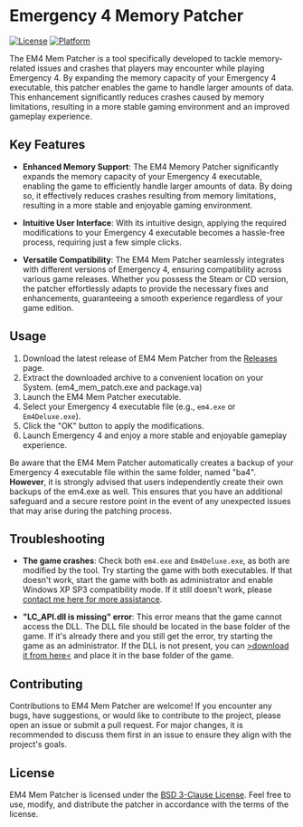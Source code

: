 # Emergency 4 Memory Patcher

[![License](https://img.shields.io/badge/License-BSD%203--Clause-orange.svg)](https://opensource.org/licenses/BSD-3-Clause) [![Platform](https://img.shields.io/badge/Platform-Windows-brightgreen.svg)](https://www.microsoft.com/en-us/windows)

The EM4 Mem Patcher is a tool specifically developed to tackle memory-related issues and crashes that players may encounter while playing Emergency 4. By expanding the memory capacity of your Emergency 4 executable, this patcher enables the game to handle larger amounts of data. This enhancement significantly reduces crashes caused by memory limitations, resulting in a more stable gaming environment and an improved gameplay experience.

## Key Features

- **Enhanced Memory Support**: The EM4 Memory Patcher significantly expands the memory capacity of your Emergency 4 executable, enabling the game to efficiently handle larger amounts of data. By doing so, it effectively reduces crashes resulting from memory limitations, resulting in a more stable and enjoyable gaming environment.

- **Intuitive User Interface**: With its intuitive design, applying the required modifications to your Emergency 4 executable becomes a hassle-free process, requiring just a few simple clicks.

- **Versatile Compatibility**: The EM4 Mem Patcher seamlessly integrates with different versions of Emergency 4, ensuring compatibility across various game releases. Whether you possess the Steam or CD version, the patcher effortlessly adapts to provide the necessary fixes and enhancements, guaranteeing a smooth experience regardless of your game edition.

## Usage

1. Download the latest release of EM4 Mem Patcher from the [Releases](https://github.com/annabelsandford/em4_mem_patch/releases) page.
2. Extract the downloaded archive to a convenient location on your System. (em4_mem_patch.exe and package.va)
3. Launch the EM4 Mem Patcher executable.
4. Select your Emergency 4 executable file (e.g., `em4.exe` or `Em4Deluxe.exe`).
6. Click the "OK" button to apply the modifications.
7. Launch Emergency 4 and enjoy a more stable and enjoyable gameplay experience.

Be aware that the EM4 Mem Patcher automatically creates a backup of your Emergency 4 executable file within the same folder, named "ba4".
**However**, it is strongly advised that users independently create their own backups of the em4.exe as well. This ensures that you have an additional safeguard and a secure restore point in the event of any unexpected issues that may arise during the patching process.

## Troubleshooting

- **The game crashes**: Check both `em4.exe` and `Em4Deluxe.exe`, as both are modified by the tool. Try starting the game with both executables. If that doesn't work, start the game with both as administrator and enable Windows XP SP3 compatibility mode. If it still doesn't work, please [contact me here for more assistance](https://github.com/annabelsandford/).

- **"LC_API.dll is missing" error**: This error means that the game cannot access the DLL. The DLL file should be located in the base folder of the game. If it's already there and you still get the error, try starting the game as an administrator. If the DLL is not present, you can [>download it from here<](https://github.com/annabelsandford/em4_mem_patch/raw/main/LC_API.dll) and place it in the base folder of the game.

## Contributing

Contributions to EM4 Mem Patcher are welcome! If you encounter any bugs, have suggestions, or would like to contribute to the project, please open an issue or submit a pull request. For major changes, it is recommended to discuss them first in an issue to ensure they align with the project's goals.

## License

EM4 Mem Patcher is licensed under the [BSD 3-Clause License](https://opensource.org/licenses/BSD-3-Clause). Feel free to use, modify, and distribute the patcher in accordance with the terms of the license.
